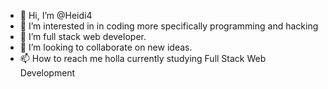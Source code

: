 - 👋 Hi, I’m @Heidi4
- 👀 I’m interested in in coding more specifically programming and hacking 
- 🌱 I’m  full stack web developer.
- 💞️ I’m looking to collaborate on new ideas.
- 📫 How to reach me holla
  currently studying Full Stack Web Development
<!---
Heidi4/Heidi4 is a ✨ special ✨ repository because its `README.md` (this file) appears on your GitHub profile.
You can click the Preview link to take a look at your changes.
--->
